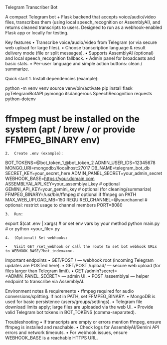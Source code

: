 Telegram Transcriber Bot

A compact Telegram bot + Flask backend that accepts voice/audio/video files, transcribes them (using local speech_recognition or AssemblyAI), and returns cleaned transcripts to users. Designed to run as a webhook-enabled Flask app or locally for testing.

Key features
	•	Transcribe voice/audio/video from Telegram (or via secure web upload for large files).
	•	Choose transcription language & result delivery mode (file or split messages).
	•	Supports AssemblyAI (optional) and local speech_recognition fallback.
	•	Admin panel for broadcasts and basic stats.
	•	Per-user language and simple action buttons: clean / summarize.

Quick start
	1.	Install dependencies (example):

python -m venv venv
source venv/bin/activate
pip install flask pyTelegramBotAPI pymongo itsdangerous SpeechRecognition requests python-dotenv
# ffmpeg must be installed on the system (apt / brew / or provide FFMPEG_BINARY env)

	2.	Create .env (example):

BOT_TOKENS=@bot_token_1,@bot_token_2
ADMIN_USER_IDS=12345678
MONGO_URI=mongodb://localhost:27017
DB_NAME=telegram_bot_db
SECRET_KEY=your_secret_here
ADMIN_PANEL_SECRET=your_admin_secret
WEBHOOK_BASE=https://your.domain.com
ASSEMBLYAI_API_KEY=your_assemblyai_key    # optional
GEMINI_API_KEY=your_gemini_key            # optional (for cleaning/summarize)
FFMPEG_BINARY=/usr/bin/ffmpeg             # optional if ffmpeg on PATH
MAX_WEB_UPLOAD_MB=150
REQUIRED_CHANNEL=@yourchannel             # optional: restrict usage to channel members
PORT=8080

	3.	Run:

export $(cat .env | xargs)    # or set env vars by your method
python main.py                # or python <your_file>.py

	4.	(Optional) Set webhooks:

	•	Visit GET /set_webhook or call the route to set bot webhook URLs to WEBHOOK_BASE/?bot_index=<n>.

Important endpoints
	•	GET/POST / — webhook root (incoming Telegram updates are POSTed here).
	•	GET/POST /upload/<token> — secure web upload (for files larger than Telegram limit).
	•	GET /admin?secret=<ADMIN_PANEL_SECRET> — admin UI.
	•	POST /assemblyai — helper endpoint to transcribe via AssemblyAI.

Environment notes & requirements
	•	ffmpeg required for audio conversions/splitting. If not in PATH, set FFMPEG_BINARY.
	•	MongoDB is used for basic persistence (users/groups/settings).
	•	Telegram file download limits apply; large files are uploaded via the web UI.
	•	Provide valid Telegram bot tokens in BOT_TOKENS (comma-separated).

Troubleshooting
	•	If transcripts are empty or errors mention ffmpeg, ensure ffmpeg is installed and reachable.
	•	Check logs for AssemblyAI/Gemini API errors and network timeouts.
	•	For webhook issues, ensure WEBHOOK_BASE is a reachable HTTPS URL.



